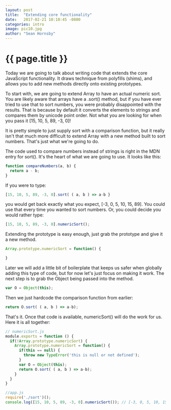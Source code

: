 ```yaml
---
layout: post
title:  "Extending core functionality"
date:   2017-02-21 10:10:45 -0800
categories: intro
image: pic10.jpg
author: "Sean Hornsby"
---
```


{{ page.title }}
================

Today we are going to talk about writing code that extends the core JavaScript functionality.
It draws technique from polyfills (shims), and allows you to add new methods directly onto existing
prototypes.

To start with, we are going to extend Array to have an actual numeric sort. You are likely aware that
arrays have a .sort() method, but if you have ever tried to use that to sort numbers, you were probably
disappointed with the results. That is because by default it converts the elements to strings and compares
them by unicode point order. Not what you are looking for when you pass it [15, 10, 5, 89, -3, 0]!

It is pretty simple to just supply sort with a comparison function, but it really isn't that much more difficult
to extend Array with a new method built to sort numbers. That's just what we're going to do.

The code used to compare numbers instead of strings is right in the MDN entry for sort(). It's the heart
of what we are going to use. It looks like this:

```javascript
function compareNumbers(a, b) {
  return a - b;
}
```

If you were to type:
```javascript
[15, 10, 5, 89, -3, 0].sort( ( a, b ) => a-b }
```
you would get back exactly what you expect, [-3, 0, 5, 10, 15, 89]. You could use that every time you wanted to sort numbers.
Or, you could decide you would rather type:
```javascript
[15, 10, 5, 89, -3, 0].numericSort();
```
Extending the prototype is easy enough, just grab the prototype and give it a new method.
```javascript
Array.prototype.numericSort = function() {

}
```
Later we will add a little bit of boilerplate that keeps us safer when globally adding this type of code, 
but for now let's just focus on making it work. The next step is to grab the Object being passed into the method.

```javascript
var O = Object(this);
```
Then we just hardcode the comparison function from earlier:
```javascript
return O.sort( ( a, b ) => a-b);
```
That's it. Once that code is available, numericSort() will do the work for us. Here it is all together:
```javascript
// numericSort.js
module.exports = function () {
  if(!Array.prototype.numericSort) {
    Array.prototype.numericSort = function() {
      if(this == null) {
        throw new TypeError('this is null or not defined');
      }
      var O = Object(this);
      return O.sort( ( a, b ) => a-b);
    }
  }
}

//app.js
require('./sort')();
console.log([15, 10, 5, 89, -3, 0].numericSort()); // [-3, 0, 5, 10, 15, 89]
```

